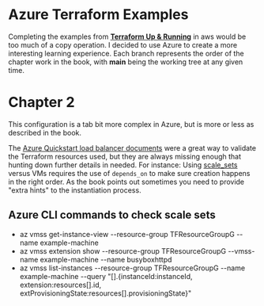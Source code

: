# Azure Terraform Examples
Completing the examples from [__Terraform Up &amp; Running__](https://www.terraformupandrunning.com/) in aws would be too much of a copy operation. I decided to use Azure to create a more interesting learning experience. Each branch represents the order of the chapter work in the book, with **main** being the working tree at any given time. 

# Chapter 2

This configuration is a tab bit more complex in Azure, but is more or less as described in the book. 

The [Azure Quickstart load balancer documents](https://learn.microsoft.com/en-us/azure/load-balancer/quickstart-load-balancer-standard-public-terraform) were a great way to validate the Terraform resources used, but they are always missing enough that hunting down further details in needed. For instance: Using [scale_sets](https://registry.terraform.io/providers/hashicorp/azurerm/latest/docs/resources/linux_virtual_machine_scale_set) versus VMs requires the use of ```depends_on``` to make sure creation happens in the right order. As the book points out sometimes you need to provide "extra hints" to the instantiation process.

## Azure CLI commands to check scale sets

- az vmss get-instance-view --resource-group TFResourceGroupG --name example-machine
- az vmss extension show --resource-group TFResourceGroupG --vmss-name example-machine --name busyboxhttpd
- az vmss list-instances --resource-group TFResourceGroupG --name example-machine --query "[].{instanceId:instanceId, extension:resources[].id, extProvisioningState:resources[].provisioningState}"
